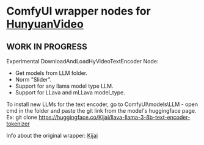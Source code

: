 # ComfyUI wrapper nodes for [HunyuanVideo](https://github.com/Tencent/HunyuanVideo)

## WORK IN PROGRESS

Experimental DownloadAndLoadHyVideoTextEncoder Node:
- Get models from LLM folder.
- Norm "Slider".
- Support for any llama model type LLM.
- Support for LLava and mLLava model_type.

To install new LLMs for the text encoder, go to ComfyUI\models\LLM - open cmd in the folder and paste the git link from the model's huggingface page. Ex: git clone https://huggingface.co/Kijai/llava-llama-3-8b-text-encoder-tokenizer

Info about the original wrapper: [Kijai](https://github.com/kijai/ComfyUI-HunyuanVideoWrapper)
